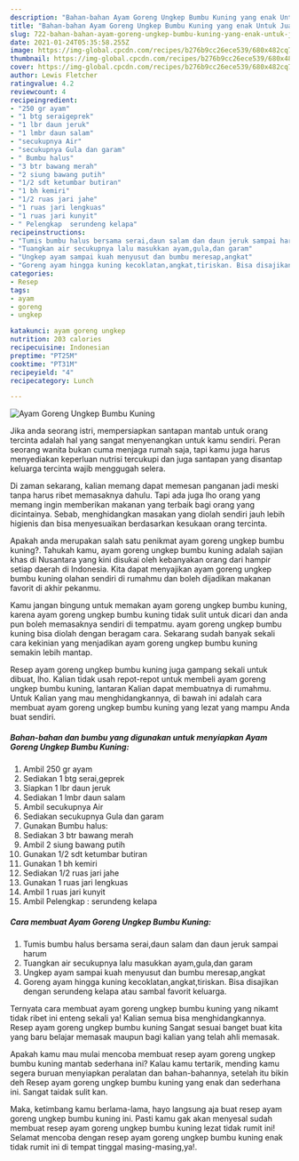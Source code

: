 ```yaml
---
description: "Bahan-bahan Ayam Goreng Ungkep Bumbu Kuning yang enak Untuk Jualan"
title: "Bahan-bahan Ayam Goreng Ungkep Bumbu Kuning yang enak Untuk Jualan"
slug: 722-bahan-bahan-ayam-goreng-ungkep-bumbu-kuning-yang-enak-untuk-jualan
date: 2021-01-24T05:35:58.255Z
image: https://img-global.cpcdn.com/recipes/b276b9cc26ece539/680x482cq70/ayam-goreng-ungkep-bumbu-kuning-foto-resep-utama.jpg
thumbnail: https://img-global.cpcdn.com/recipes/b276b9cc26ece539/680x482cq70/ayam-goreng-ungkep-bumbu-kuning-foto-resep-utama.jpg
cover: https://img-global.cpcdn.com/recipes/b276b9cc26ece539/680x482cq70/ayam-goreng-ungkep-bumbu-kuning-foto-resep-utama.jpg
author: Lewis Fletcher
ratingvalue: 4.2
reviewcount: 4
recipeingredient:
- "250 gr ayam"
- "1 btg seraigeprek"
- "1 lbr daun jeruk"
- "1 lmbr daun salam"
- "secukupnya Air"
- "secukupnya Gula dan garam"
- " Bumbu halus"
- "3 btr bawang merah"
- "2 siung bawang putih"
- "1/2 sdt ketumbar butiran"
- "1 bh kemiri"
- "1/2 ruas jari jahe"
- "1 ruas jari lengkuas"
- "1 ruas jari kunyit"
- " Pelengkap  serundeng kelapa"
recipeinstructions:
- "Tumis bumbu halus bersama serai,daun salam dan daun jeruk sampai harum"
- "Tuangkan air secukupnya lalu masukkan ayam,gula,dan garam"
- "Ungkep ayam sampai kuah menyusut dan bumbu meresap,angkat"
- "Goreng ayam hingga kuning kecoklatan,angkat,tiriskan. Bisa disajikan dengan serundeng kelapa atau sambal favorit keluarga."
categories:
- Resep
tags:
- ayam
- goreng
- ungkep

katakunci: ayam goreng ungkep 
nutrition: 203 calories
recipecuisine: Indonesian
preptime: "PT25M"
cooktime: "PT31M"
recipeyield: "4"
recipecategory: Lunch

---
```



![Ayam Goreng Ungkep Bumbu Kuning](https://img-global.cpcdn.com/recipes/b276b9cc26ece539/680x482cq70/ayam-goreng-ungkep-bumbu-kuning-foto-resep-utama.jpg)

Jika anda seorang istri, mempersiapkan santapan mantab untuk orang tercinta adalah hal yang sangat menyenangkan untuk kamu sendiri. Peran seorang  wanita bukan cuma menjaga rumah saja, tapi kamu juga harus menyediakan keperluan nutrisi tercukupi dan juga santapan yang disantap keluarga tercinta wajib menggugah selera.

Di zaman  sekarang, kalian memang dapat memesan panganan jadi meski tanpa harus ribet memasaknya dahulu. Tapi ada juga lho orang yang memang ingin memberikan makanan yang terbaik bagi orang yang dicintainya. Sebab, menghidangkan masakan yang diolah sendiri jauh lebih higienis dan bisa menyesuaikan berdasarkan kesukaan orang tercinta. 



Apakah anda merupakan salah satu penikmat ayam goreng ungkep bumbu kuning?. Tahukah kamu, ayam goreng ungkep bumbu kuning adalah sajian khas di Nusantara yang kini disukai oleh kebanyakan orang dari hampir setiap daerah di Indonesia. Kita dapat menyajikan ayam goreng ungkep bumbu kuning olahan sendiri di rumahmu dan boleh dijadikan makanan favorit di akhir pekanmu.

Kamu jangan bingung untuk memakan ayam goreng ungkep bumbu kuning, karena ayam goreng ungkep bumbu kuning tidak sulit untuk dicari dan anda pun boleh memasaknya sendiri di tempatmu. ayam goreng ungkep bumbu kuning bisa diolah dengan beragam cara. Sekarang sudah banyak sekali cara kekinian yang menjadikan ayam goreng ungkep bumbu kuning semakin lebih mantap.

Resep ayam goreng ungkep bumbu kuning juga gampang sekali untuk dibuat, lho. Kalian tidak usah repot-repot untuk membeli ayam goreng ungkep bumbu kuning, lantaran Kalian dapat membuatnya di rumahmu. Untuk Kalian yang mau menghidangkannya, di bawah ini adalah cara membuat ayam goreng ungkep bumbu kuning yang lezat yang mampu Anda buat sendiri.

<!--inarticleads1-->

##### Bahan-bahan dan bumbu yang digunakan untuk menyiapkan Ayam Goreng Ungkep Bumbu Kuning:

1. Ambil 250 gr ayam
1. Sediakan 1 btg serai,geprek
1. Siapkan 1 lbr daun jeruk
1. Sediakan 1 lmbr daun salam
1. Ambil secukupnya Air
1. Sediakan secukupnya Gula dan garam
1. Gunakan  Bumbu halus:
1. Sediakan 3 btr bawang merah
1. Ambil 2 siung bawang putih
1. Gunakan 1/2 sdt ketumbar butiran
1. Gunakan 1 bh kemiri
1. Sediakan 1/2 ruas jari jahe
1. Gunakan 1 ruas jari lengkuas
1. Ambil 1 ruas jari kunyit
1. Ambil  Pelengkap : serundeng kelapa




<!--inarticleads2-->

##### Cara membuat Ayam Goreng Ungkep Bumbu Kuning:

1. Tumis bumbu halus bersama serai,daun salam dan daun jeruk sampai harum
1. Tuangkan air secukupnya lalu masukkan ayam,gula,dan garam
1. Ungkep ayam sampai kuah menyusut dan bumbu meresap,angkat
1. Goreng ayam hingga kuning kecoklatan,angkat,tiriskan. Bisa disajikan dengan serundeng kelapa atau sambal favorit keluarga.




Ternyata cara membuat ayam goreng ungkep bumbu kuning yang nikamt tidak ribet ini enteng sekali ya! Kalian semua bisa menghidangkannya. Resep ayam goreng ungkep bumbu kuning Sangat sesuai banget buat kita yang baru belajar memasak maupun bagi kalian yang telah ahli memasak.

Apakah kamu mau mulai mencoba membuat resep ayam goreng ungkep bumbu kuning mantab sederhana ini? Kalau kamu tertarik, mending kamu segera buruan menyiapkan peralatan dan bahan-bahannya, setelah itu bikin deh Resep ayam goreng ungkep bumbu kuning yang enak dan sederhana ini. Sangat taidak sulit kan. 

Maka, ketimbang kamu berlama-lama, hayo langsung aja buat resep ayam goreng ungkep bumbu kuning ini. Pasti kamu gak akan menyesal sudah membuat resep ayam goreng ungkep bumbu kuning lezat tidak rumit ini! Selamat mencoba dengan resep ayam goreng ungkep bumbu kuning enak tidak rumit ini di tempat tinggal masing-masing,ya!.


